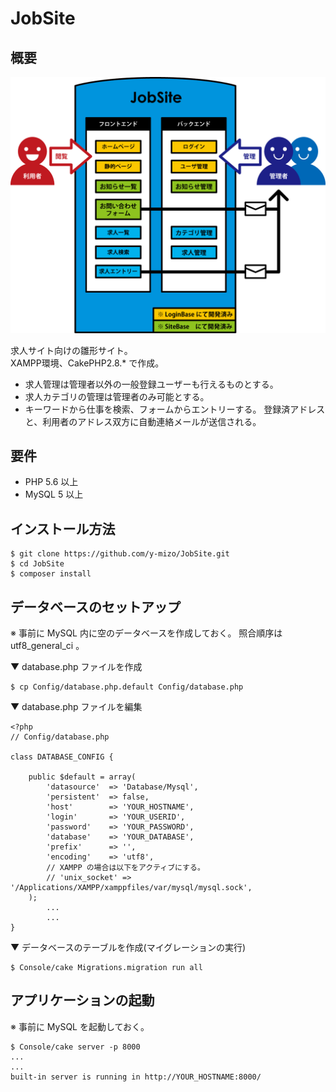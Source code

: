 # JobSite

## 概要

![概要](https://raw.githubusercontent.com/y-mizo/JobSite/master/webroot/img/job_site.png)

求人サイト向けの雛形サイト。  
XAMPP環境、CakePHP2.8.* で作成。

* 求人管理は管理者以外の一般登録ユーザーも行えるものとする。
* 求人カテゴリの管理は管理者のみ可能とする。
* キーワードから仕事を検索、フォームからエントリーする。
  登録済アドレスと、利用者のアドレス双方に自動連絡メールが送信される。

## 要件
* PHP 5.6 以上
* MySQL 5 以上

## インストール方法
```
$ git clone https://github.com/y-mizo/JobSite.git
$ cd JobSite
$ composer install
```

## データベースのセットアップ
※ 事前に MySQL 内に空のデータベースを作成しておく。
  照合順序は utf8_general_ci 。

▼ database.php ファイルを作成
```
$ cp Config/database.php.default Config/database.php
```

▼ database.php ファイルを編集
```
<?php
// Config/database.php

class DATABASE_CONFIG {

	public $default = array(
		'datasource'  => 'Database/Mysql',
		'persistent'  => false,
		'host'        => 'YOUR_HOSTNAME',
		'login'       => 'YOUR_USERID',
		'password'    => 'YOUR_PASSWORD',
		'database'    => 'YOUR_DATABASE',
		'prefix'      => '',
		'encoding'    => 'utf8',
        // XAMPP の場合は以下をアクティブにする。
        // 'unix_socket' => '/Applications/XAMPP/xamppfiles/var/mysql/mysql.sock',
	);
        ... 
        ...
}
```

▼ データベースのテーブルを作成(マイグレーションの実行)
```
$ Console/cake Migrations.migration run all
```

## アプリケーションの起動
※ 事前に MySQL を起動しておく。
```
$ Console/cake server -p 8000
...
...
built-in server is running in http://YOUR_HOSTNAME:8000/
```



